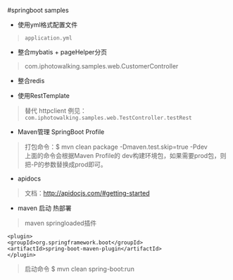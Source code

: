 #springboot samples

+ 使用yml格式配置文件
> `application.yml` 

+ 整合mybatis + pageHelper分页
> com.iphotowalking.samples.web.CustomerController

+ 整合redis

+ 使用RestTemplate
> 替代 httpclient     例见：
`com.iphotowalking.samples.web.TestController.testRest`

+ Maven管理 SpringBoot Profile
> 打包命令：$ mvn clean package -Dmaven.test.skip=true -Pdev    
> 上面的命令会根据Maven Profile的 dev构建环境包，如果需要prod包，则把-P的参数替换成prod即可。

+ apidocs
> 文档：http://apidocjs.com/#getting-started

+ maven 启动 热部署
> maven  springloaded插件

`<plugin> `              
  ` <groupId>org.springframework.boot</groupId> `       
  `<artifactId>spring-boot-maven-plugin</artifactId>`       
`</plugin> `
          
> 启动命令 $ mvn clean spring-boot:run